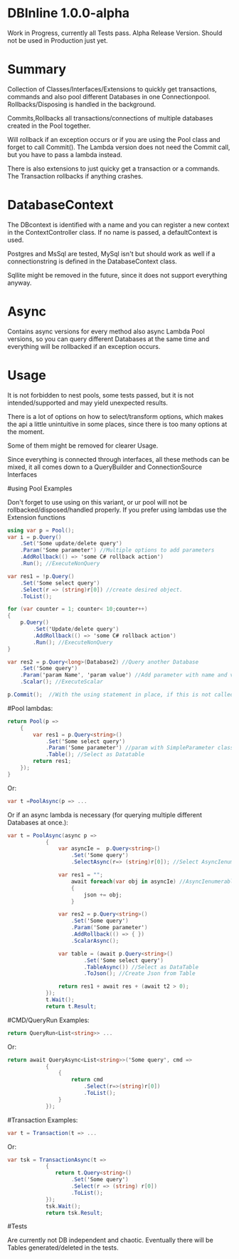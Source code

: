 # DBInline 1.0.0-alpha

Work in Progress, currently all Tests pass.
Alpha Release Version. Should not be used in Production just yet.

# Summary

Collection of Classes/Interfaces/Extensions to quickly get transactions,
commands and also pool different Databases in one Connectionpool.
Rollbacks/Disposing is handled in the background.

Commits,Rollbacks all transactions/connections of multiple databases created in the Pool together.

Will rollback if an exception occurs or if you are using the Pool class and forget to call Commit().
The Lambda version does not need the Commit call, but you have to pass a lambda instead.

There is also extensions to just quicky get a transaction or a commands.
The Transaction rollbacks if anything crashes.

# DatabaseContext

The DBcontext is identified with a name and you can register a new context in the ContextController class.
If no name is passed, a defaultContext is used.

Postgres and MsSql are tested, MySql isn't but should work as well if a connectionstring is defined in the DatabaseContext class.

Sqllite might be removed in the future, since it does not support everything anyway.

# Async

Contains async versions for every method also async Lambda Pool versions,
so you can query different Databases at the same time and everything will be rollbacked if an exception occurs.

# Usage

It is not forbidden to nest pools, some tests passed, but it is not intended/supported and may yield unexpected results.

There is a lot of options on how to select/transform options,
which makes the api a little unintuitive in some places, since there is too many options at the moment.

Some of them might be removed for clearer Usage.

Since everything is connected through interfaces, all these methods can be mixed,
it all comes down to a QueryBuilder and ConnectionSource Interfaces

#using Pool Examples

Don't forget to use using on this variant, or ur pool will not be rollbacked/disposed/handled properly.
If you prefer using lambdas use the Extension functions
```cs
using var p = Pool(); 
var i = p.Query()
    .Set('Some update/delete query')
    .Param('Some parameter') //Multiple options to add parameters
    .AddRollback(() => 'some C# rollback action')
    .Run(); //ExecuteNonQuery

var res1 = !p.Query()
    .Set('Some select query')
    .Select(r => (string)r[0]) //create desired object.
    .ToList();

for (var counter = 1; counter< 10;counter++)
{
    p.Query()
        .Set('Update/delete query')
        .AddRollback(() => 'some C# rollback action')
        .Run(); //ExecuteNonQuery
}

var res2 = p.Query<long>(Database2) //Query another Database
    .Set('Some query')
    .Param('param Name', 'param value') //Add parameter with name and value
    .Scalar(); //ExecuteScalar

p.Commit();  //With the using statement in place, if this is not called everything will be rollbacked.
```
#Pool lambdas:
```cs
return Pool(p =>
    {
        var res1 = p.Query<string>()
            .Set('Some select query')
            .Param('Some parameter') //param with SimpleParameter class can also be called with (name,value).
            .Table(); //Select as Datatable
        return res1;
    });
}          
```
Or:
```cs
var t =PoolAsync(p => ...            
```        
Or if an async lambda is necessary (for querying multiple different Databases at once.):            
```cs 
var t = PoolAsync(async p =>
            {
                var asyncIe =  p.Query<string>() 
                    .Set('Some query')
                    .SelectAsync(r=> (string)r[0]); //Select AsyncIenumerable.

                var res1 = "";
                    await foreach(var obj in asyncIe) //AsyncIenumerable
                    {
                        json += obj;
                    }

                var res2 = p.Query<string>()
                    .Set('Some query')
                    .Param('Some parameter')
                    .AddRollback(() => { })
                    .ScalarAsync();

                var table = (await p.Query<string>()
                        .Set('Some select query')
                        .TableAsync()) //Select as DataTable
                        .ToJson(); //Create Json from Table

                return res1 + await res + (await t2 > 0);
            });
            t.Wait();
            return t.Result;
```

#CMD/QueryRun Examples:
```cs
return QueryRun<List<string>> ...
```
Or:
```cs
return await QueryAsync<List<string>>('Some query', cmd =>
            {
                {
                    return cmd
                        .Select(r=>(string)r[0])
                        .ToList();
                }
            });

```

#Transaction Examples:
```cs
var t = Transaction(t => ...
```
Or:
```cs
var tsk = TransactionAsync(t =>
            {
               return t.Query<string>()
                    .Set('Some query')
                    .Select(r => (string) r[0])
                    .ToList();
            });
            tsk.Wait();
            return tsk.Result;
```

#Tests

Are currently not DB independent and chaotic.
Eventually there will be Tables generated/deleted in the tests.
